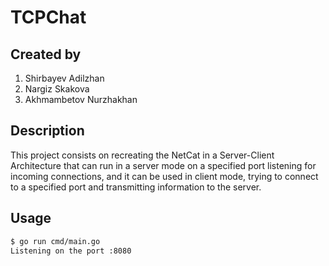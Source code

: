 # TCPChat

## Created by
1. Shirbayev Adilzhan
2. Nargiz Skakova
3. Akhmambetov Nurzhakhan

## Description

This project consists on recreating the NetCat in a Server-Client Architecture that can run in a server mode on a specified port listening for incoming connections, and it can be used in client mode, trying to connect to a specified port and transmitting information to the server.

## Usage

```bash
$ go run cmd/main.go
Listening on the port :8080
```
